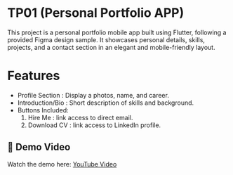 # TP01 (Personal Portfolio APP)

This project is a personal portfolio mobile app built using Flutter, following a provided Figma design sample. It showcases personal details, skills, projects, and a contact section in an elegant and mobile-friendly layout.

# Features
- Profile Section : Display a photos, name, and career.
- Introduction/Bio : Short description of skills and background.
- Buttons Included: 
    1. Hire Me : link access to direct email.
    2. Download CV : link access to LinkedIn profile.
## 🎥 Demo Video  
Watch the demo here: [YouTube Video](https://youtu.be/_bWnXvfqsi0)
